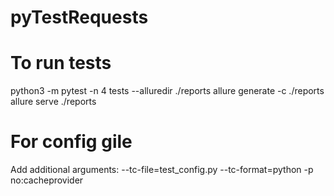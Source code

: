 # pyTestRequests

# To run tests
python3 -m pytest -n 4 tests --alluredir ./reports
allure generate -c ./reports
allure serve ./reports


# For config gile
 Add additional arguments: --tc-file=test_config.py --tc-format=python -p no:cacheprovider